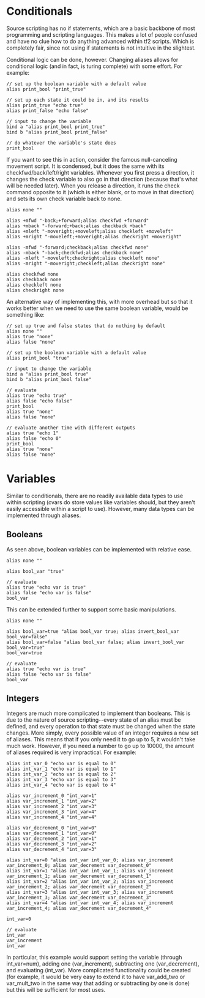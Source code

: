 # Conditionals

Source scripting has no if statements, which are a basic backbone of most programming and scripting languages. This makes a lot of people confused and have no clue how to do anything advanced within tf2 scripts. Which is completely fair, since not using if statements is not intuitive in the slightest.

Conditional logic can be done, however. Changing aliases allows for conditional logic (and in fact, is turing complete) with some effort. For example:

```
// set up the boolean variable with a default value
alias print_bool "print_true"

// set up each state it could be in, and its results
alias print_true "echo true"
alias print_false "echo false"

// input to change the variable
bind a "alias print_bool print_true"
bind b "alias print_bool print_false"

// do whatever the variable's state does
print_bool
```

If you want to see this in action, consider the famous null-canceling movement script. It is condensed, but it does the same with its checkfwd/back/left/right variables. Whenever you first press a direction, it changes the check variable to also go in that direction (because that's what will be needed later). When you release a direction, it runs the check command opposite to it (which is either blank, or to move in that direction) and sets its own check variable back to none.

```
alias none ""

alias +mfwd "-back;+forward;alias checkfwd +forward"
alias +mback "-forward;+back;alias checkback +back"
alias +mleft "-moveright;+moveleft;alias checkleft +moveleft"
alias +mright "-moveleft;+moveright;alias checkright +moveright"

alias -mfwd "-forward;checkback;alias checkfwd none"
alias -mback "-back;checkfwd;alias checkback none"
alias -mleft "-moveleft;checkright;alias checkleft none"
alias -mright "-moveright;checkleft;alias checkright none"

alias checkfwd none
alias checkback none
alias checkleft none
alias checkright none
```

An alternative way of implementing this, with more overhead but so that it works better when we need to use the same boolean variable, would be something like:

```
// set up true and false states that do nothing by default
alias none ""
alias true "none"
alias false "none"

// set up the boolean variable with a default value
alias print_bool "true"

// input to change the variable
bind a "alias print_bool true"
bind b "alias print_bool false"

// evaluate
alias true "echo true"
alias false "echo false"
print_bool
alias true "none"
alias false "none"

// evaluate another time with different outputs
alias true "echo 1"
alias false "echo 0"
print_bool
alias true "none"
alias false "none"
```

# Variables

Similar to conditionals, there are no readily available data types to use within scripting (cvars do store values like variables should, but they aren't easily accessible within a script to use). However, many data types can be implemented through aliases.

## Booleans

As seen above, boolean variables can be implemented with relative ease.

```
alias none ""

alias bool_var "true"

// evaluate
alias true "echo var is true"
alias false "echo var is false"
bool_var
```

This can be extended further to support some basic manipulations.

```
alias none ""

alias bool_var=true "alias bool_var true; alias invert_bool_var bool_var=false"
alias bool_var=false "alias bool_var false; alias invert_bool_var bool_var=true"
bool_var=true

// evaluate
alias true "echo var is true"
alias false "echo var is false"
bool_var
```

## Integers

Integers are much more complicated to implement than booleans. This is due to the nature of source scripting--every state of an alias must be defined, and every operation to that state must be changed when the state changes. More simply, every possible value of an integer requires a new set of aliases. This means that if you only need it to go up to 5, it wouldn't take much work. However, if you need a number to go up to 10000, the amount of aliases required is very impractical. For example:

```
alias int_var_0 "echo var is equal to 0"
alias int_var_1 "echo var is equal to 1"
alias int_var_2 "echo var is equal to 2"
alias int_var_3 "echo var is equal to 3"
alias int_var_4 "echo var is equal to 4"

alias var_increment_0 "int_var=1"
alias var_increment_1 "int_var=2"
alias var_increment_2 "int_var=3"
alias var_increment_3 "int_var=4"
alias var_increment_4 "int_var=4"

alias var_decrement_0 "int_var=0"
alias var_decrement_1 "int_var=0"
alias var_decrement_2 "int_var=1"
alias var_decrement_3 "int_var=2"
alias var_decrement_4 "int_var=3"

alias int_var=0 "alias int_var int_var_0; alias var_increment var_increment_0; alias var_decrement var_decrement_0"
alias int_var=1 "alias int_var int_var_1; alias var_increment var_increment_1; alias var_decrement var_decrement_1"
alias int_var=2 "alias int_var int_var_2; alias var_increment var_increment_2; alias var_decrement var_decrement_2"
alias int_var=3 "alias int_var int_var_3; alias var_increment var_increment_3; alias var_decrement var_decrement_3"
alias int_var=4 "alias int_var int_var_4; alias var_increment var_increment_4; alias var_decrement var_decrement_4"

int_var=0

// evaluate
int_var
var_increment
int_var
```

In particular, this example would support setting the variable (through int_var=num), adding one (var_increment), subtracting one (var_decrement), and evaluating (int_var). More complicated functionality could be created (for example, it would be very easy to extend it to have var_add_two or var_mult_two in the same way that adding or subtracting by one is done) but this will be sufficient for most uses.